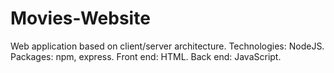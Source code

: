 # Movies-Website

Web application based on client/server architecture.
Technologies: NodeJS.
Packages: npm, express.
Front end: HTML.
Back end: JavaScript.
